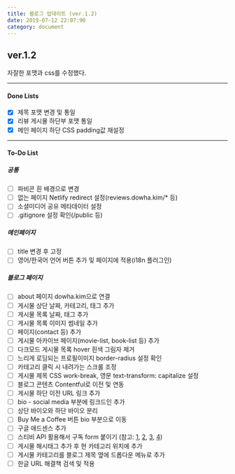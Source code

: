 ```yaml
---
title: 블로그 업데이트 (ver.1.2)
date: 2019-07-12 22:07:90
category: document
---
```


## ver.1.2

자잘한 포맷과 css를 수정했다.

---

#### Done Lists

- [x] 제목 포맷 변경 및 통일
- [x] 리뷰 게시물 하단부 포맷 통일
- [x] 메인 페이지 하단 CSS padding값 재설정

---

#### To-Do List

##### 공통

- [ ] 파비콘 흰 배경으로 변경
- [ ] 없는 페이지 Netlify redirect 설정(reviews.dowha.kim/\* 등)
- [ ] 소셜미디어 공유 메타데이터 설정
- [ ] .gitignore 설정 확인(/public 등)

##### 메인페이지

- [ ] title 변경 후 고정
- [ ] 영어/한국어 언어 버튼 추가 및 페이지에 적용(i18n 플러그인)

##### 블로그 페이지

- [ ] about 페이지 dowha.kim으로 연결
- [ ] 게시물 상단 날짜, 카테고리, 태그 추가
- [ ] 게시물 목록 날짜, 태그 추가
- [ ] 게시물 목록 이미지 썸네일 추가
- [ ] 페이지(contact 등) 추가
- [ ] 게시물 아카이브 페이지(movie-list, book-list 등) 추가
- [ ] 다크모드 게시물 목록 hover 흰색 그림자 제거
- [ ] 느리게 로딩되는 프로필이미지 border-radius 설정 확인
- [ ] 카테고리 클릭 시 내려가는 스크롤 조정
- [ ] 게시물 제목 CSS work-break, 영문 text-transform: capitalize 설정
- [ ] 블로그 콘텐츠 Contentful로 이전 및 연동
- [ ] 게시물 하단 이전 URL 링크 추가
- [ ] bio - social media 부분에 링크드인 추가
- [ ] 상단 바이오와 하단 바이오 분리
- [ ] Buy Me a Coffee 버튼 bio 부분으로 이동
- [ ] 구글 애드센스 추가
- [ ] 스티비 API 활용해서 구독 form 붙이기 (참고: [1](https://github.com/revolunet/react-mailchimp-subscribe/blob/master/src/index.js), [2](https://www.npmjs.com/package/gatsby-plugin-mailchimp), [3](https://www.netlify.com/docs/form-handling/), [4](https://help.stibee.com/ko/articles/1040878-api))
- [ ] 게시물 해시태그 추가 후 현 카테고리 위치에 추가
- [ ] 게시물 카테고리를 블로그 제목 옆에 드롭다운 메뉴로 추가
- [ ] 한글 URL 해결책 검색 및 적용

